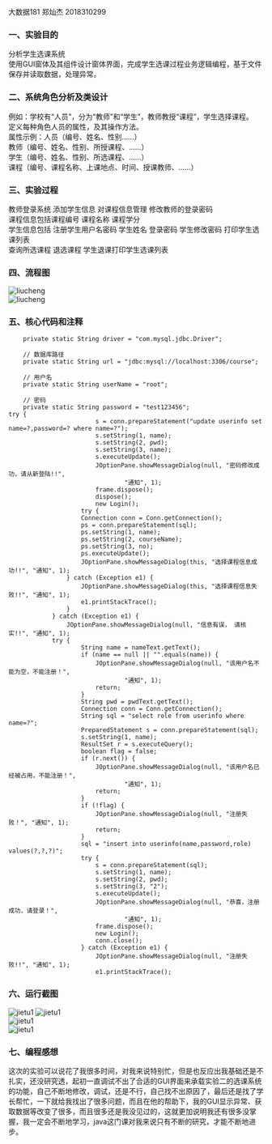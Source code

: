 大数据181 郑灿杰 2018310299  
### 一、实验目的  
分析学生选课系统  
使用GUI窗体及其组件设计窗体界面，完成学生选课过程业务逻辑编程，基于文件保存并读取数据，处理异常。  
### 二、系统角色分析及类设计  
例如：学校有“人员”，分为“教师”和“学生”，教师教授“课程”，学生选择课程。  
定义每种角色人员的属性，及其操作方法。  
属性示例：​人员（编号、姓名、性别……）  
教师（编号、姓名、性别、所授课程、……）  
​学生（编号、姓名、性别、所选课程、……）  
​课程（编号、课程名称、上课地点、时间、授课教师、……）  
### 三、实验过程
教师登录系统 添加学生信息 对课程信息管理 修改教师的登录密码  
课程信息包括课程编号 课程名称 课程学分  
学生信息包括 注册学生用户名密码 学生姓名 登录密码 学生修改密码 打印学生选课列表  
查询所选课程  退选课程 学生退课打印学生选课列表  
### 四、流程图  
![liucheng](https://github.com/canjie-zheng/-181/blob/master/%E5%AD%A6%E7%94%9F.jpg)  
![liucheng](https://github.com/canjie-zheng/-181/blob/master/%E6%95%99%E5%B8%88.jpg)  
### 五、核心代码和注释  
```// 启动jar包路径
	private static String driver = "com.mysql.jdbc.Driver";

	// 数据库路径
	private static String url = "jdbc:mysql://localhost:3306/course";

	// 用户名
	private static String userName = "root";

	// 密码
	private static String password = "test123456";
try {
						s = conn.prepareStatement("update userinfo set name=?,password=? where name=?");
						s.setString(1, name);
						s.setString(2, pwd);
						s.setString(3, name);
						s.executeUpdate();
						JOptionPane.showMessageDialog(null, "密码修改成功，请从新登陆!!",
								"通知", 1);
						frame.dispose();
						dispose();
						new Login();
					try {
					Connection conn = Conn.getConnection();
					ps = conn.prepareStatement(sql);
					ps.setString(1, name);
					ps.setString(2, courseName);
					ps.setString(3, no);
					ps.executeUpdate();
					JOptionPane.showMessageDialog(this, "选择课程信息成功!!", "通知", 1);
				} catch (Exception e1) {
					JOptionPane.showMessageDialog(this, "选择课程信息失败!!", "通知", 1);
					e1.printStackTrace();
				}
			} catch (Exception e1) {
				JOptionPane.showMessageDialog(null, "信息有误， 请核实!!", "通知", 1);
			try {
					String name = nameText.getText();
					if (name == null || "".equals(name)) {
						JOptionPane.showMessageDialog(null, "该用户名不能为空，不能注册！",
								"通知", 1);
						return;
					}
					String pwd = pwdText.getText();
					Connection conn = Conn.getConnection();
					String sql = "select role from userinfo where name=?";
					PreparedStatement s = conn.prepareStatement(sql);
					s.setString(1, name);
					ResultSet r = s.executeQuery();
					boolean flag = false;
					if (r.next()) {
						JOptionPane.showMessageDialog(null, "该用户名已经被占用，不能注册！",
								"通知", 1);
						return;
					}
					if (!flag) {
						JOptionPane.showMessageDialog(null, "注册失败！", "通知", 1);
						return;
					}
					sql = "insert into userinfo(name,password,role) values(?,?,?)";
					try {
						s = conn.prepareStatement(sql);
						s.setString(1, name);
						s.setString(2, pwd);
						s.setString(3, "2");
						s.executeUpdate();
						JOptionPane.showMessageDialog(null, "恭喜，注册成功，请登录！",
								"通知", 1);
						frame.dispose();
						new Login();
						conn.close();
					} catch (Exception e1) {
						JOptionPane.showMessageDialog(null, "注册失败!!", "通知", 1);
						e1.printStackTrace();
```
### 六、运行截图  
   ![jietu1](https://github.com/canjie-zheng/-181/blob/master/50f81ca0221d061480e72a95763193c.png)
   ![jietu1](https://github.com/canjie-zheng/-181/blob/master/b27505592c6821ac1dc0b4fc0f0db5b.png)  
   ![jietu1](https://github.com/canjie-zheng/-181/blob/master/c9df13160d4d1e42d72cacb07c137d2.png)  
   ![jietu1](https://github.com/canjie-zheng/-181/blob/master/ed2b6ad826858a14fc3162aaf647048.png)  
### 七、编程感想  
这次的实验可以说花了我很多时间，对我来说特别忙，但是也反应出我基础还是不扎实，还没研究透，起初一直调试不出了合适的GUI界面来承载实验二的选课系统的功能，自己不断地修改，调试，还是不行，自己找不出原因了，最后还是找了学长帮忙，一下就给我找出了很多问题，而且在他的帮助下，我的GUI显示异常、获取数据等改变了很多，而且很多还是我没见过的，这就更加说明我还有很多没掌握，我一定会不断地学习，java这门课对我来说只有不断的研究，才能不断地进步。
